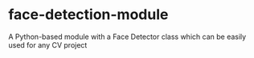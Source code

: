 # face-detection-module
A Python-based module with a Face Detector class which can be easily used for any CV project
